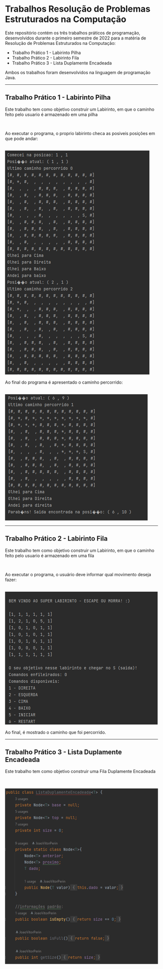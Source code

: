 # Trabalhos Resolução de Problemas Estruturados na Computação

<p>Este repositório contém os três trabalhos práticos de programação, desenvolvidos durante o primeiro semestre de 2022 para a matéria de Resolução de Problemas Estruturados na Computação:</p>

<ul>
  <li>Trabalho Prático 1 - Labirinto Pilha</li>
  <li>Trabalho Prático 2 - Labirinto Fila</li>
  <li>Trabalho Prático 3 - Lista Duplamente Encadeada</li>
</ul>
<p>Ambos os trabalhos foram desenvolvidos na linguagem de programação Java.</p>

<hr>

<h2>Trabalho Prático 1 - Labirinto Pilha</h2>
<p>Este trabalho tem como objetivo construir um Labirinto, em que o caminho feito pelo usuario é armazenado em uma pilha</p>
<br>
<p>Ao executar o programa, o proprio labirinto checa as posiveis posições em que pode andar: </p>
<br>
<img src="https://github.com/JoaoVitorPerin/RPEC/blob/main/RPEC/src/img/img1.png">
<br>
<p>Ao final do programa é apresentado o caminho percorrido:</p>
<br>
<img src="https://github.com/JoaoVitorPerin/RPEC/blob/main/RPEC/src/img/img3.png">

<hr>

<h2>Trabalho Prático 2 - Labirinto Fila</h2>
<p>Este trabalho tem como objetivo construir um Labirinto, em que o caminho feito pelo usuario é armazenado em uma fila</p>
<br>
<p>Ao executar o programa, o usuário deve informar qual movimento deseja fazer: </p>
<br>
<img src="https://github.com/JoaoVitorPerin/RPEC/blob/main/RPEC/src/img/img2.png">
<br>
<p>Ao final, é mostrado o caminho que foi percorrido.</p>

<hr>

<h2>Trabalho Prático 3 - Lista Duplamente Encadeada</h2>
<p>Este trabalho tem como objetivo construir uma Fila Duplamente Encadeada</p><br>
<br>
<img src="https://github.com/JoaoVitorPerin/RPEC/blob/main/RPEC/src/img/img4.png">
<br>
